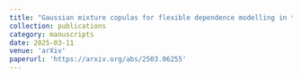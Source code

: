 ```yaml
---
title: "Gaussian mixture copulas for flexible dependence modelling in the body and tails of joint distributions"
collection: publications
category: manuscripts
date: 2025-03-11
venue: 'arXiv'
paperurl: 'https://arxiv.org/abs/2503.06255'
---
```

